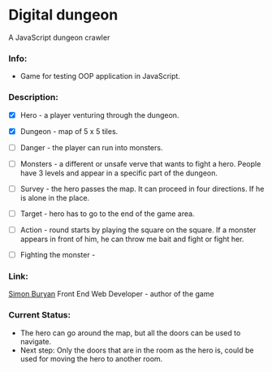 # Digital dungeon

A JavaScript dungeon crawler

### Info:

- Game for testing OOP application in JavaScript.

### Description:


- [x] Hero - a player venturing through the dungeon.

- [x] Dungeon - map of 5 x 5 tiles.

- [ ] Danger - the player can run into monsters.

- [ ] Monsters - a different or unsafe verve that wants to fight a hero. People have 3 levels and appear in a specific part of the dungeon.

- [ ] Survey - the hero passes the map. It can proceed in four directions. If he is alone in the place.

- [ ] Target - hero has to go to the end of the game area.

- [ ] Action - round starts by playing the square on the square. If a monster appears in front of him, he can throw me bait and fight or fight her.

- [ ] Fighting the monster -

### Link:

[Simon Buryan](http://www.simonburyan.cz)
Front End Web Developer - author of the game

### Current Status:

- The hero can go around the map, but all the doors can be used to navigate.
- Next step: Only the doors that are in the room as the hero is, could be used for moving the hero to another room.
